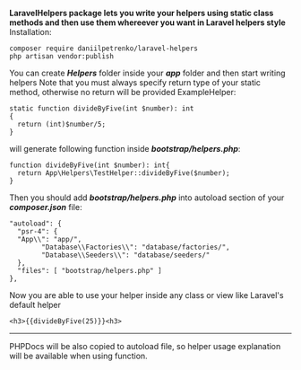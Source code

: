 **LaravelHelpers package lets you write your helpers using static class methods and then use them whereever you want in Laravel helpers style**
Installation:

    composer require daniilpetrenko/laravel-helpers
    php artisan vendor:publish
You can create ***Helpers*** folder inside your ***app*** folder and then start writing helpers
Note that you must always specify return type of your static method, otherwise no return will be provided
ExampleHelper:

    static function divideByFive(int $number): int  
	{  
	  return (int)$number/5;  
	}
will generate following function inside ***bootstrap/helpers.php***:

    function divideByFive(int $number): int{  
      return App\Helpers\TestHelper::divideByFive($number);  
    }
Then you should add ***bootstrap/helpers.php*** into autoload section of your ***composer.json*** file:

    "autoload": {  
      "psr-4": {  
      "App\\": "app/",  
            "Database\\Factories\\": "database/factories/",  
            "Database\\Seeders\\": "database/seeders/"  
      },  
      "files": [ "bootstrap/helpers.php" ]  
    },
Now you are able to use your helper inside any class or view like Laravel's default helper

    <h3>{{divideByFive(25)}}<h3>
---
PHPDocs will be also copied to autoload file, so helper usage explanation will be available when using function.